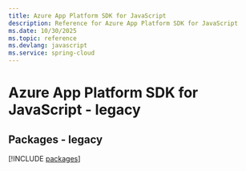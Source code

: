 ```yaml
---
title: Azure App Platform SDK for JavaScript
description: Reference for Azure App Platform SDK for JavaScript
ms.date: 10/30/2025
ms.topic: reference
ms.devlang: javascript
ms.service: spring-cloud
---
```

# Azure App Platform SDK for JavaScript - legacy
## Packages - legacy
[!INCLUDE [packages](app-platform-index.md)]